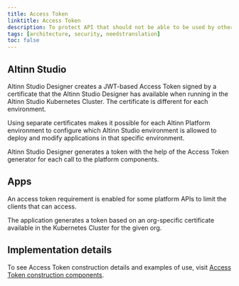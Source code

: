 ```yaml
---
title: Access Token
linktitle: Access Token
description: To protect API that should not be able to be used by other apps or platform components, we have an additional access token.
tags: [architecture, security, needstranslation]
toc: false
---
```


## Altinn Studio

Altinn Studio Designer creates a JWT-based Access Token signed by a certificate that the Altinn Studio Designer has available when running in the Altinn Studio Kubernetes Cluster. The certificate is different for each environment.

Using separate certificates makes it possible for each Altinn Platform environment to configure which Altinn Studio environment is allowed to deploy
and modify applications in that specific environment.

Altinn Studio Designer generates a token with the help of the Access Token generator for each call to the platform components.

## Apps

An access token requirement is enabled for some platform APIs to limit the clients that can access.

The application generates a token based on an org-specific certificate available in the Kubernetes Cluster for the given org.

## Implementation details

To see Access Token construction details and examples of use, visit [Access Token construction components](/authorization/reference/architecture/accesstoken/).
